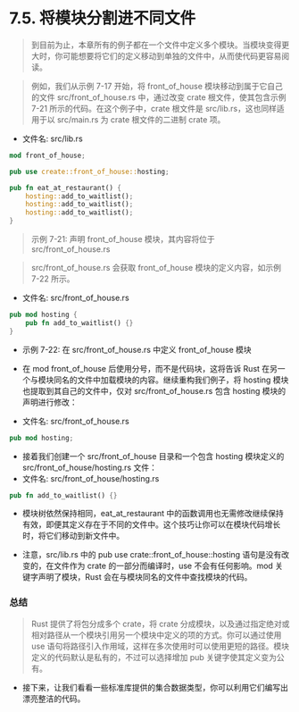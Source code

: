 # 7.5. 将模块分割进不同文件
> 到目前为止，本章所有的例子都在一个文件中定义多个模块。当模块变得更大时，你可能想要将它们的定义移动到单独的文件中，从而使代码更容易阅读。

> 例如，我们从示例 7-17 开始，将 front_of_house 模块移动到属于它自己的文件 src/front_of_house.rs 中，通过改变 crate 根文件，使其包含示例 7-21 所示的代码。在这个例子中，crate 根文件是 src/lib.rs，这也同样适用于以 src/main.rs 为 crate 根文件的二进制 crate 项。

- 文件名: src/lib.rs
```rust
mod front_of_house;

pub use create::front_of_house::hosting;

pub fn eat_at_restaurant() {
    hosting::add_to_waitlist();
    hosting::add_to_waitlist();
    hosting::add_to_waitlist();
}
```
> 示例 7-21: 声明 front_of_house 模块，其内容将位于 src/front_of_house.rs

> src/front_of_house.rs 会获取 front_of_house 模块的定义内容，如示例 7-22 所示。

- 文件名: src/front_of_house.rs
```rust
pub mod hosting {
    pub fn add_to_waitlist() {}
}

```
- 示例 7-22: 在 src/front_of_house.rs 中定义 front_of_house 模块
  
- 在 mod front_of_house 后使用分号，而不是代码块，这将告诉 Rust 在另一个与模块同名的文件中加载模块的内容。继续重构我们例子，将 hosting 模块也提取到其自己的文件中，仅对 src/front_of_house.rs 包含 hosting 模块的声明进行修改：

- 文件名: src/front_of_house.rs
```rust
pub mod hosting;
```
- 接着我们创建一个 src/front_of_house 目录和一个包含 hosting 模块定义的 src/front_of_house/hosting.rs 文件：
- 文件名: src/front_of_house/hosting.rs
```rust
pub fn add_to_waitlist() {}
```
- 模块树依然保持相同，eat_at_restaurant 中的函数调用也无需修改继续保持有效，即便其定义存在于不同的文件中。这个技巧让你可以在模块代码增长时，将它们移动到新文件中。

- 注意，src/lib.rs 中的 pub use crate::front_of_house::hosting 语句是没有改变的，在文件作为 crate 的一部分而编译时，use 不会有任何影响。mod 关键字声明了模块，Rust 会在与模块同名的文件中查找模块的代码。

### 总结
> Rust 提供了将包分成多个 crate，将 crate 分成模块，以及通过指定绝对或相对路径从一个模块引用另一个模块中定义的项的方式。你可以通过使用 use 语句将路径引入作用域，这样在多次使用时可以使用更短的路径。模块定义的代码默认是私有的，不过可以选择增加 pub 关键字使其定义变为公有。

- 接下来，让我们看看一些标准库提供的集合数据类型，你可以利用它们编写出漂亮整洁的代码。




